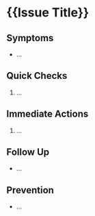 # {{Issue Title}}

## Symptoms

- …

## Quick Checks

1. …

## Immediate Actions

1. …

## Follow Up

- …

## Prevention

- …
